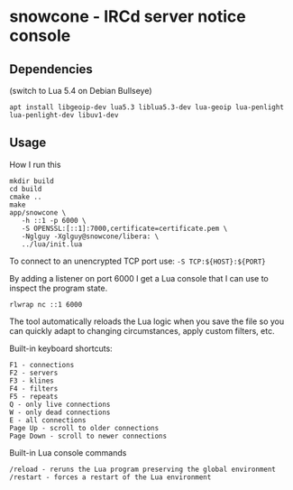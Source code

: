 # snowcone - IRCd server notice console

## Dependencies

(switch to Lua 5.4 on Debian Bullseye)

```
apt install libgeoip-dev lua5.3 liblua5.3-dev lua-geoip lua-penlight lua-penlight-dev libuv1-dev
```

## Usage

How I run this

```
mkdir build
cd build
cmake ..
make
app/snowcone \
   -h ::1 -p 6000 \
   -S OPENSSL:[::1]:7000,certificate=certificate.pem \
   -Nglguy -Xglguy@snowcone/libera: \
   ../lua/init.lua
```

To connect to an unencrypted TCP port use: `-S TCP:${HOST}:${PORT}`

By adding a listener on port 6000 I get a Lua console that I can use to inspect the
program state.

```
rlwrap nc ::1 6000
```

The tool automatically reloads the Lua logic when you save the file so you can
quickly adapt to changing circumstances, apply custom filters, etc.

Built-in keyboard shortcuts:

```
F1 - connections
F2 - servers
F3 - klines
F4 - filters
F5 - repeats
Q - only live connections
W - only dead connections
E - all connections
Page Up - scroll to older connections
Page Down - scroll to newer connections
```

Built-in Lua console commands

```
/reload - reruns the Lua program preserving the global environment
/restart - forces a restart of the Lua environment
```
